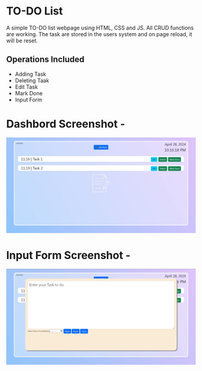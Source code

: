 # TO-DO List
A simple TO-DO list webpage using HTML, CSS and JS. All CRUD functions are working. The task are stored in the users system and on page reload, it will be reset.
## Operations Included
- Adding Task
- Deleting Taak
- Edit Task
- Mark Done
- Input Form
# Dashbord Screenshot -
![image](https://github.com/ShubSi26/To-Do-List/blob/main/images/Screenshot%202024-04-28%20221633.jpg)
# Input Form Screenshot - 
![image](https://github.com/ShubSi26/To-Do-List/blob/main/images/Screenshot2.jpg)
